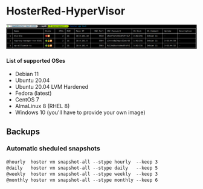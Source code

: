 # HosterRed-HyperVisor
![HosterRed Screenshot 1](https://github.com/yaroslav-gwit/HosterRed-HyperVisor/blob/main/screenshots/HosterRed_screenshot_1.png)
#### List of supported OSes
- Debian 11
- Ubuntu 20.04
- Ubuntu 20.04 LVM Hardened
- Fedora (latest)
- CentOS 7
- AlmaLinux 8 (RHEL 8)
- Windows 10 (you'll have to provide your own image)
## Backups
### Automatic sheduled snapshots
```
@hourly  hoster vm snapshot-all --stype hourly  --keep 3
@daily   hoster vm snapshot-all --stype daily   --keep 5
@weekly  hoster vm snapshot-all --stype weekly  --keep 3
@monthly hoster vm snapshot-all --stype monthly --keep 6
```
